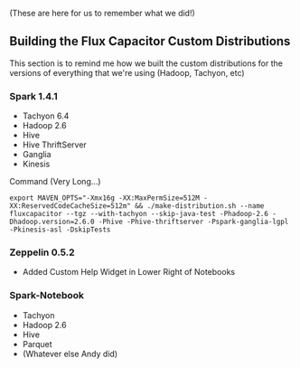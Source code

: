 (These are here for us to remember what we did!)

## Building the Flux Capacitor Custom Distributions
This section is to remind me how we built the custom distributions for the versions of everything that we're using (Hadoop, Tachyon, etc)

### Spark 1.4.1
* Tachyon 6.4
* Hadoop 2.6
* Hive
* Hive ThriftServer
* Ganglia
* Kinesis

Command (Very Long...)
```
export MAVEN_OPTS="-Xmx16g -XX:MaxPermSize=512M -XX:ReservedCodeCacheSize=512m" && ./make-distribution.sh --name fluxcapacitor --tgz --with-tachyon --skip-java-test -Phadoop-2.6 -Dhadoop.version=2.6.0 -Phive -Phive-thriftserver -Pspark-ganglia-lgpl -Pkinesis-asl -DskipTests
```

### Zeppelin 0.5.2
* Added Custom Help Widget in Lower Right of Notebooks

### Spark-Notebook
* Tachyon
* Hadoop 2.6
* Hive
* Parquet
* (Whatever else Andy did)